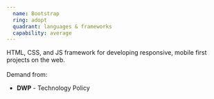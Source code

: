 ```yaml
---
  name: Bootstrap
  ring: adopt
  quadrant: languages & frameworks
  capability: average
---
```

HTML, CSS, and JS framework for developing responsive, mobile first projects on the web.
<br/><br/>Demand from: <ul><li><strong>DWP</strong> - Technology Policy</li></ul>
